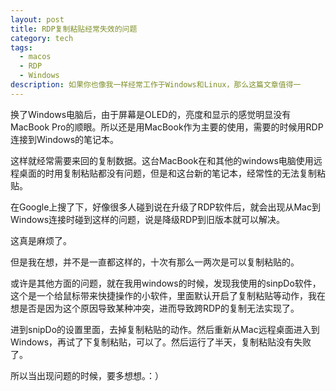 ```yaml
---
layout: post
title: RDP复制粘贴经常失效的问题
category: tech
tags:
  - macos
  - RDP
  - Windows
description: 如果你也像我一样经常工作于Windows和Linux，那么这篇文章值得一
---
```

换了Windows电脑后，由于屏幕是OLED的，亮度和显示的感觉明显没有MacBook Pro的顺眼。所以还是用MacBook作为主要的使用，需要的时候用RDP连接到Windows的笔记本。

这样就经常需要来回的复制数据。这台MacBook在和其他的windows电脑使用远程桌面的时用复制粘贴都没有问题，但是和这台新的笔记本，经常性的无法复制粘贴。

在Google上搜了下，好像很多人碰到说在升级了RDP软件后，就会出现从Mac到Windows连接时碰到这样的问题，说是降级RDP到旧版本就可以解决。

这真是麻烦了。

但是我在想，并不是一直都这样的，十次有那么一两次是可以复制粘贴的。

或许是其他方面的问题，就在我用windows的时候，发现我使用的sinpDo软件，这个是一个给鼠标带来快捷操作的小软件，里面默认开启了复制粘贴等动作，我在想是否是因为这个原因导致某种冲突，进而导致跨RDP的复制无法实现了。

进到snipDo的设置里面，去掉复制粘贴的动作。然后重新从Mac远程桌面进入到Windows，再试了下复制粘贴，可以了。然后运行了半天，复制粘贴没有失败了。

所以当出现问题的时候，要多想想。：）
